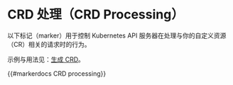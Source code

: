 # CRD 处理（CRD Processing）

以下标记（marker）用于控制 Kubernetes API 服务器在处理与你的自定义资源（CR）相关的请求时的行为。

示例与用法见：[生成 CRD](/reference/generating-crd.md)。

{{#markerdocs CRD processing}}
